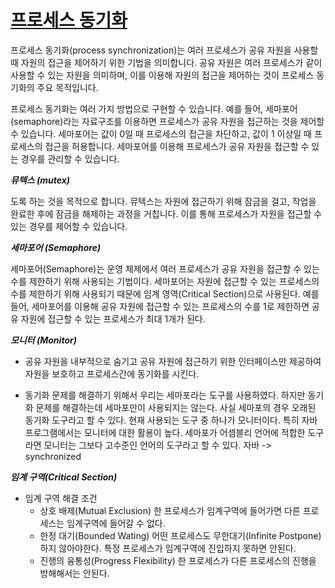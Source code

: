 # <u>프로세스 동기화</u>

프로세스 동기화(process synchronization)는 여러 프로세스가 공유 자원을 사용할 때 자원의 접근을 제어하기 위한 기법을 의미합니다. 공유 자원은 여러 프로세스가 같이 사용할 수 있는 자원을
의미하며, 이를 이용해 자원의 접근을 제어하는 것이 프로세스 동기화의 주요 목적입니다.

프로세스 동기화는 여러 가지 방법으로 구현할 수 있습니다. 예를 들어, 세마포어(semaphore)라는 자료구조를 이용하면 프로세스가 공유 자원을 접근하는 것을 제어할 수 있습니다. 세마포어는 값이 0일 때
프로세스의 접근을 차단하고, 값이 1 이상일 때 프로세스의 접근을 허용합니다. 세마포어를 이용해 프로세스가 공유 자원을 접근할 수 있는 경우를 관리할 수 있습니다.

***뮤텍스 (mutex)***

도록 하는 것을 목적으로 합니다. 뮤텍스는 자원에 접근하기 위해 잠금을 걸고, 작업을 완료한 후에 잠금을 해제하는 과정을 거칩니다. 이를 통해 프로세스가 자원을 접근할 수 있는 경우를 제어할 수 있습니다.

***세마포어 (Semaphore)***

세마포어(Semaphore)는 운영 체제에서 여러 프로세스가 공유 자원을 접근할 수 있는 수를 제한하기 위해 사용되는 기법이다. 세마포어는 자원에 접근할 수 있는 프로세스의 수를 제한하기 위해 사용되기 때문에 임계
영역(Critical Section)으로 사용된다. 예를 들어, 세마포어를 이용해 공유 자원에 접근할 수 있는 프로세스의 수를 1로 제한하면 공유 자원에 접근할 수 있는 프로세스가 최대 1개가 된다.

***모니터 (Monitor)***

* 공유 자원을 내부적으로 숨기고 공유 자원에 접근하기 위한 인터페이스만 제공하여 자원을 보호하고 프로세스간에 동기화를 시킨다.

* 동기화 문제를 해결하기 위해서 우리는 세마포라는 도구를 사용하였다. 하지만 동기화 문제를 해결하는데 세마포만이 사용되지는 않는다. 사실 세마포의 경우 오래된 동기화 도구라고 할 수 있다. 현재 사용되는 도구 중
  하나가 모니터이다. 특히 자바 프로그램에서는 모니터에 대한 활용이 높다. 세마포가 어셈블리 언어에 적합한 도구라면 모니터는 그보다 고수준인 언어의 도구라고 할 수 있다. 자바 -> synchronized

***임계 구역(Critical Section)***

* 임계 구역 해결 조건
    * 상호 배제(Mutual Exclusion)
      한 프로세스가 임계구역에 들어가면 다른 프로세스는 임계구역에 들어갈 수 없다.
    * 한정 대기(Bounded Wating)
      어떤 프로세스도 무한대기(Infinite Postpone)하지 않아야한다. 특정 프로세스가 임계구역에 진입하지 못하면 안된다.
    * 진행의 융통성(Progress Flexibility)
      한 프로세스가 다른 프로세스의 진행을 방해해서는 안된다.
